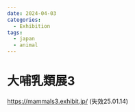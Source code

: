 ```yaml
---
date: 2024-04-03
categories:
  - Exhibition
tags:
  - japan
  - animal
---
```


# 大哺乳類展3

https://mammals3.exhibit.jp/ (失效25.01.14)

